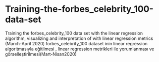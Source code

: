 # Training-the-forbes_celebrity_100-data-set
Training the forbes_celebrity_100  data set with the linear regression algorithm, visualizing and interpretation of with linear regression metrics (March-April 2020)
forbes_celebrity_100 dataset inin linear regression algoritmasıyla eğitilmesi , linear regression metrikleri ile yorumlanması ve görselleştirilmesi(Mart-Nisan2020) 
